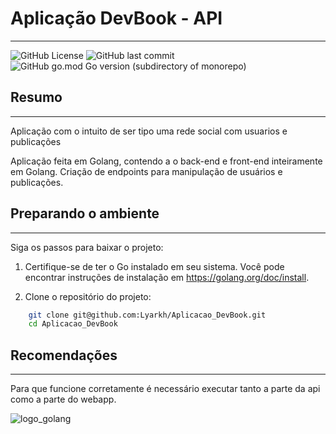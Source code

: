 # Aplicação DevBook - API

---
![GitHub License](https://img.shields.io/github/license/Lyarkh/Aplicacao_DevBook)
![GitHub last commit](https://img.shields.io/github/last-commit/Lyarkh/Aplicacao_DevBook)
![GitHub go.mod Go version (subdirectory of monorepo)](https://img.shields.io/github/go-mod/go-version/Lyarkh/Aplicacao_DevBook?filename=api%2Fgo.mod)

## Resumo

---

Aplicação com o intuito de ser tipo uma rede social com usuarios e publicações

Aplicação feita em Golang, contendo a o back-end e front-end inteiramente em Golang.
Criação de endpoints para manipulação de usuários e publicações.


## Preparando o ambiente

---
Siga os passos para baixar o  projeto:

1. Certifique-se de ter o Go instalado em seu sistema. Você pode encontrar instruções de instalação em https://golang.org/doc/install.

2. Clone o repositório do projeto:

```bash
    git clone git@github.com:Lyarkh/Aplicacao_DevBook.git
    cd Aplicacao_DevBook
```

## Recomendações

---

Para que funcione corretamente é necessário executar tanto a parte da api como a parte do webapp.


![logo_golang](https://upload.wikimedia.org/wikipedia/commons/thumb/0/05/Go_Logo_Blue.svg/1200px-Go_Logo_Blue.svg.png)